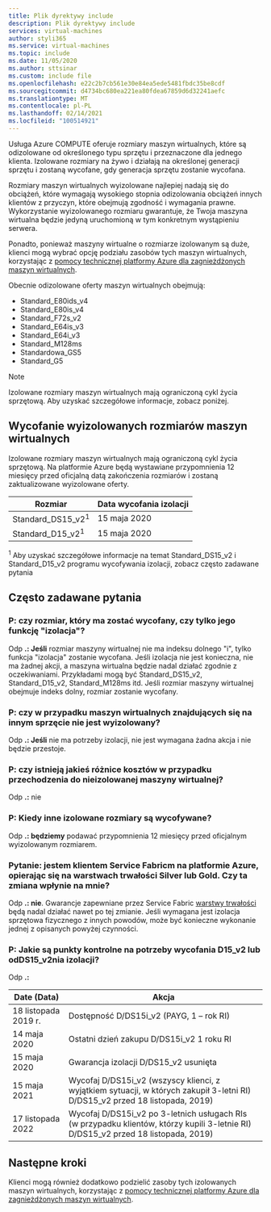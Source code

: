 ```yaml
---
title: Plik dyrektywy include
description: Plik dyrektywy include
services: virtual-machines
author: styli365
ms.service: virtual-machines
ms.topic: include
ms.date: 11/05/2020
ms.author: sttsinar
ms.custom: include file
ms.openlocfilehash: e22c2b7cb561e30e84ea5ede5481fbdc35be8cdf
ms.sourcegitcommit: d4734bc680ea221ea80fdea67859d6d32241aefc
ms.translationtype: MT
ms.contentlocale: pl-PL
ms.lasthandoff: 02/14/2021
ms.locfileid: "100514921"
---
```

Usługa Azure COMPUTE oferuje rozmiary maszyn wirtualnych, które są odizolowane od określonego typu sprzętu i przeznaczone dla jednego klienta. Izolowane rozmiary na żywo i działają na określonej generacji sprzętu i zostaną wycofane, gdy generacja sprzętu zostanie wycofana.

Rozmiary maszyn wirtualnych wyizolowane najlepiej nadają się do obciążeń, które wymagają wysokiego stopnia odizolowania obciążeń innych klientów z przyczyn, które obejmują zgodność i wymagania prawne.  Wykorzystanie wyizolowanego rozmiaru gwarantuje, że Twoja maszyna wirtualna będzie jedyną uruchomioną w tym konkretnym wystąpieniu serwera. 


Ponadto, ponieważ maszyny wirtualne o rozmiarze izolowanym są duże, klienci mogą wybrać opcję podziału zasobów tych maszyn wirtualnych, korzystając z [pomocy technicznej platformy Azure dla zagnieżdżonych maszyn wirtualnych](https://azure.microsoft.com/blog/nested-virtualization-in-azure/).

Obecnie odizolowane oferty maszyn wirtualnych obejmują:
* Standard_E80ids_v4
* Standard_E80is_v4
* Standard_F72s_v2
* Standard_E64is_v3
* Standard_E64i_v3
* Standard_M128ms
* Standardowa_GS5
* Standard_G5


> [!NOTE]
> Izolowane rozmiary maszyn wirtualnych mają ograniczoną cykl życia sprzętową. Aby uzyskać szczegółowe informacje, zobacz poniżej.

## <a name="deprecation-of-isolated-vm-sizes"></a>Wycofanie wyizolowanych rozmiarów maszyn wirtualnych

Izolowane rozmiary maszyn wirtualnych mają ograniczoną cykl życia sprzętową. Na platformie Azure będą wystawiane przypomnienia 12 miesięcy przed oficjalną datą zakończenia rozmiarów i zostaną zaktualizowane wyizolowane oferty.

| Rozmiar | Data wycofania izolacji | 
| --- | --- |
| Standard_DS15_v2<sup>1</sup> | 15 maja 2020 |
| Standard_D15_v2<sup>1</sup>  | 15 maja 2020 |

<sup>1</sup>  Aby uzyskać szczegółowe informacje na temat Standard_DS15_v2 i Standard_D15_v2 programu wycofywania izolacji, zobacz często zadawane pytania


## <a name="faq"></a>Często zadawane pytania
### <a name="q-is-the-size-going-to-get-retired-or-only-its-isolation-feature"></a>P: czy rozmiar, który ma zostać wycofany, czy tylko jego funkcję "izolacja"?
Odp **.: Jeśli** rozmiar maszyny wirtualnej nie ma indeksu dolnego "i", tylko funkcja "izolacja" zostanie wycofana. Jeśli izolacja nie jest konieczna, nie ma żadnej akcji, a maszyna wirtualna będzie nadal działać zgodnie z oczekiwaniami. Przykładami mogą być Standard_DS15_v2, Standard_D15_v2, Standard_M128ms itd. Jeśli rozmiar maszyny wirtualnej obejmuje indeks dolny, rozmiar zostanie wycofany.

### <a name="q-is-there-a-downtime-when-my-vm-lands-on-a-non-isolated-hardware"></a>P: czy w przypadku maszyn wirtualnych znajdujących się na innym sprzęcie nie jest wyizolowany?
Odp **.: Jeśli** nie ma potrzeby izolacji, nie jest wymagana żadna akcja i nie będzie przestoje.

### <a name="q-is-there-any-cost-delta-for-moving-to-a-non-isolated-virtual-machine"></a>P: czy istnieją jakieś różnice kosztów w przypadku przechodzenia do nieizolowanej maszyny wirtualnej?
Odp **.:** nie

### <a name="q-when-are-the-other-isolated-sizes-going-to-retire"></a>P: Kiedy inne izolowane rozmiary są wycofywane?
Odp **.: będziemy** podawać przypomnienia 12 miesięcy przed oficjalnym wyizolowanym rozmiarem.

### <a name="q-im-an-azure-service-fabric-customer-relying-on-the-silver-or-gold-durability-tiers-does-this-change-impact-me"></a>Pytanie: jestem klientem Service Fabricm na platformie Azure, opierając się na warstwach trwałości Silver lub Gold. Czy ta zmiana wpłynie na mnie?
Odp **.: nie**. Gwarancje zapewniane przez Service Fabric [warstwy trwałości](../articles/service-fabric/service-fabric-cluster-capacity.md#durability-characteristics-of-the-cluster) będą nadal działać nawet po tej zmianie. Jeśli wymagana jest izolacja sprzętowa fizycznego z innych powodów, może być konieczne wykonanie jednej z opisanych powyżej czynności. 
 
### <a name="q-what-are-the-milestones-for-d15_v2-or-ds15_v2-isolation-retirement"></a>P: Jakie są punkty kontrolne na potrzeby wycofania D15_v2 lub odDS15_v2nia izolacji? 
Odp **.:** 
 
| Date (Data) | Akcja |
|---|---| 
| 18 listopada 2019 r. | Dostępność D/DS15i_v2 (PAYG, 1 – rok RI) | 
| 14 maja 2020 | Ostatni dzień zakupu D/DS15i_v2 1 roku RI | 
| 15 maja 2020 | Gwarancja izolacji D/DS15_v2 usunięta | 
| 15 maja 2021 | Wycofaj D/DS15i_v2 (wszyscy klienci, z wyjątkiem sytuacji, w których zakupił 3-letni RI) D/DS15_v2 przed 18 listopada, 2019)| 
| 17 listopada 2022 | Wycofaj D/DS15i_v2 po 3-letnich usługach RIs (w przypadku klientów, którzy kupili 3-letnie RI) D/DS15_v2 przed 18 listopada, 2019) |

## <a name="next-steps"></a>Następne kroki

Klienci mogą również dodatkowo podzielić zasoby tych izolowanych maszyn wirtualnych, korzystając z [pomocy technicznej platformy Azure dla zagnieżdżonych maszyn wirtualnych](https://azure.microsoft.com/blog/nested-virtualization-in-azure/).

